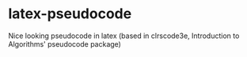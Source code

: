 latex-pseudocode
================

Nice looking pseudocode in latex (based in clrscode3e, Introduction to Algorithms' pseudocode package)